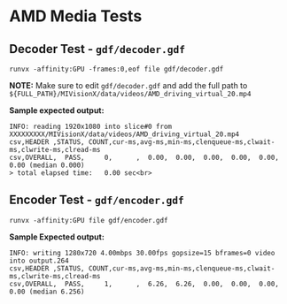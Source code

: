 # AMD Media Tests

## Decoder Test - `gdf/decoder.gdf`

```
runvx -affinity:GPU -frames:0,eof file gdf/decoder.gdf
```

**NOTE:** Make sure to edit `gdf/decoder.gdf` and add the full path to `${FULL_PATH}/MIVisionX/data/videos/AMD_driving_virtual_20.mp4`

**Sample expected output:**
```
INFO: reading 1920x1080 into slice#0 from XXXXXXXXX/MIVisionX/data/videos/AMD_driving_virtual_20.mp4
csv,HEADER ,STATUS, COUNT,cur-ms,avg-ms,min-ms,clenqueue-ms,clwait-ms,clwrite-ms,clread-ms
csv,OVERALL,  PASS,     0,      ,  0.00,  0.00,  0.00,  0.00,  0.00,  0.00 (median 0.000)
> total elapsed time:   0.00 sec<br>
```

## Encoder Test - `gdf/encoder.gdf`

```
runvx -affinity:GPU file gdf/encoder.gdf
```

**Sample Expected output:**
```
INFO: writing 1280x720 4.00mbps 30.00fps gopsize=15 bframes=0 video into output.264
csv,HEADER ,STATUS, COUNT,cur-ms,avg-ms,min-ms,clenqueue-ms,clwait-ms,clwrite-ms,clread-ms
csv,OVERALL,  PASS,     1,      ,  6.26,  6.26,  0.00,  0.00,  0.00,  0.00 (median 6.256)
```